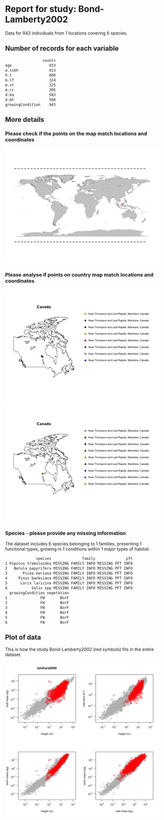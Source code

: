 Report for study: Bond-Lamberty2002
========================================================

Data for 943 individuals from 1 locations covering 6 species.


Number of records for each variable
-----------------------------------


```
                 counts
age                 933
a.ssbh              413
h.t                 600
m.lf                324
m.st                325
m.rc                205
d.ba                583
d.bh                508
growingCondition    943
```



More details
------------------------------------

### Please check if the points on the map match locations and coordinates  

![plot of chunk unnamed-chunk-2](figure/unnamed-chunk-2.png) 




### Please analyse if points on country map match locations and coordinates  

![plot of chunk unnamed-chunk-3](figure/unnamed-chunk-31.png) ![plot of chunk unnamed-chunk-3](figure/unnamed-chunk-32.png) 




### Species - please provide any missing information

The dataset includes 6 species belonging to 1 families, presenting 1 functional types, growing in 1 conditions within 1 major types of habitat:

```
              species              family              pft
1 Populus tremuloides MISSING FAMILY INFO MISSING PFT INFO
2   Betula papyrifera MISSING FAMILY INFO MISSING PFT INFO
3       Picea mariana MISSING FAMILY INFO MISSING PFT INFO
4     Pinus banksiana MISSING FAMILY INFO MISSING PFT INFO
5      Larix laricina MISSING FAMILY INFO MISSING PFT INFO
6           Salix spp MISSING FAMILY INFO MISSING PFT INFO
  growingCondition vegetation
1               FW       BorF
2               FW       BorF
3               FW       BorF
4               FW       BorF
5               FW       BorF
6               FW       BorF
```



Plot of data
---------------------------------

This is how the study Bond-Lamberty2002 (red symbols) fits in the entire dataset.

![plot of chunk unnamed-chunk-5](figure/unnamed-chunk-5.png) 



  
  
  
